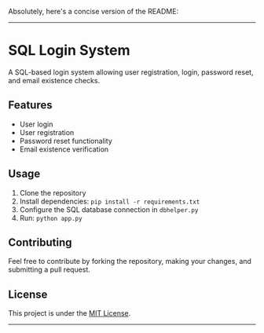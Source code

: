 Absolutely, here's a concise version of the README:

---

# SQL Login System

A SQL-based login system allowing user registration, login, password reset, and email existence checks.

## Features

- User login
- User registration
- Password reset functionality
- Email existence verification

## Usage

1. Clone the repository
2. Install dependencies: `pip install -r requirements.txt`
3. Configure the SQL database connection in `dbhelper.py`
4. Run: `python app.py`

## Contributing

Feel free to contribute by forking the repository, making your changes, and submitting a pull request.

## License

This project is under the [MIT License](LICENSE).

---
